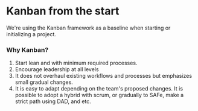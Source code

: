 # Kanban from the start

We're using the Kanban framework as a baseline when starting or initializing a project.

### Why Kanban?

1. Start lean and with minimum required processes.
2. Encourage leadership at all levels
3. It does not overhaul existing workflows and processes but emphasizes small gradual changes.
4. It is easy to adapt depending on the team's proposed changes. It is possible to adopt a hybrid with scrum, or gradually to SAFe, make a strict path using DAD, and etc.
